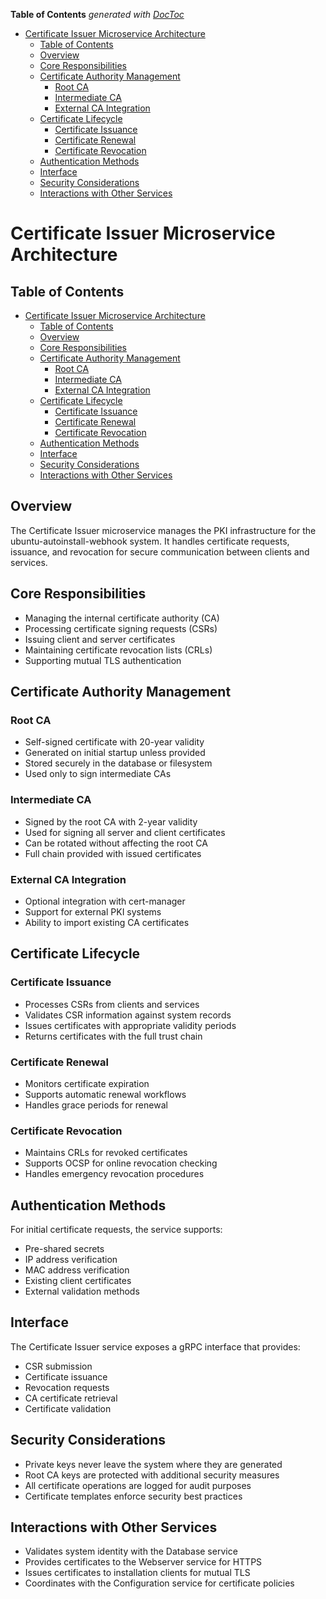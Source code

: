 <!-- START doctoc generated TOC please keep comment here to allow auto update -->
<!-- DON'T EDIT THIS SECTION, INSTEAD RE-RUN doctoc TO UPDATE -->
**Table of Contents**  *generated with [DocToc](https://github.com/thlorenz/doctoc)*

- [Certificate Issuer Microservice Architecture](#certificate-issuer-microservice-architecture)
  - [Table of Contents](#table-of-contents)
  - [Overview](#overview)
  - [Core Responsibilities](#core-responsibilities)
  - [Certificate Authority Management](#certificate-authority-management)
    - [Root CA](#root-ca)
    - [Intermediate CA](#intermediate-ca)
    - [External CA Integration](#external-ca-integration)
  - [Certificate Lifecycle](#certificate-lifecycle)
    - [Certificate Issuance](#certificate-issuance)
    - [Certificate Renewal](#certificate-renewal)
    - [Certificate Revocation](#certificate-revocation)
  - [Authentication Methods](#authentication-methods)
  - [Interface](#interface)
  - [Security Considerations](#security-considerations)
  - [Interactions with Other Services](#interactions-with-other-services)

<!-- END doctoc generated TOC please keep comment here to allow auto update -->

# Certificate Issuer Microservice Architecture

## Table of Contents
- [Certificate Issuer Microservice Architecture](#certificate-issuer-microservice-architecture)
  - [Table of Contents](#table-of-contents)
  - [Overview](#overview)
  - [Core Responsibilities](#core-responsibilities)
  - [Certificate Authority Management](#certificate-authority-management)
    - [Root CA](#root-ca)
    - [Intermediate CA](#intermediate-ca)
    - [External CA Integration](#external-ca-integration)
  - [Certificate Lifecycle](#certificate-lifecycle)
    - [Certificate Issuance](#certificate-issuance)
    - [Certificate Renewal](#certificate-renewal)
    - [Certificate Revocation](#certificate-revocation)
  - [Authentication Methods](#authentication-methods)
  - [Interface](#interface)
  - [Security Considerations](#security-considerations)
  - [Interactions with Other Services](#interactions-with-other-services)

## Overview

The Certificate Issuer microservice manages the PKI infrastructure for the ubuntu-autoinstall-webhook system. It handles certificate requests, issuance, and revocation for secure communication between clients and services.

## Core Responsibilities

- Managing the internal certificate authority (CA)
- Processing certificate signing requests (CSRs)
- Issuing client and server certificates
- Maintaining certificate revocation lists (CRLs)
- Supporting mutual TLS authentication

## Certificate Authority Management

### Root CA
- Self-signed certificate with 20-year validity
- Generated on initial startup unless provided
- Stored securely in the database or filesystem
- Used only to sign intermediate CAs

### Intermediate CA
- Signed by the root CA with 2-year validity
- Used for signing all server and client certificates
- Can be rotated without affecting the root CA
- Full chain provided with issued certificates

### External CA Integration
- Optional integration with cert-manager
- Support for external PKI systems
- Ability to import existing CA certificates

## Certificate Lifecycle

### Certificate Issuance
- Processes CSRs from clients and services
- Validates CSR information against system records
- Issues certificates with appropriate validity periods
- Returns certificates with the full trust chain

### Certificate Renewal
- Monitors certificate expiration
- Supports automatic renewal workflows
- Handles grace periods for renewal

### Certificate Revocation
- Maintains CRLs for revoked certificates
- Supports OCSP for online revocation checking
- Handles emergency revocation procedures

## Authentication Methods

For initial certificate requests, the service supports:

- Pre-shared secrets
- IP address verification
- MAC address verification
- Existing client certificates
- External validation methods

## Interface

The Certificate Issuer service exposes a gRPC interface that provides:

- CSR submission
- Certificate issuance
- Revocation requests
- CA certificate retrieval
- Certificate validation

## Security Considerations

- Private keys never leave the system where they are generated
- Root CA keys are protected with additional security measures
- All certificate operations are logged for audit purposes
- Certificate templates enforce security best practices

## Interactions with Other Services

- Validates system identity with the Database service
- Provides certificates to the Webserver service for HTTPS
- Issues certificates to installation clients for mutual TLS
- Coordinates with the Configuration service for certificate policies
